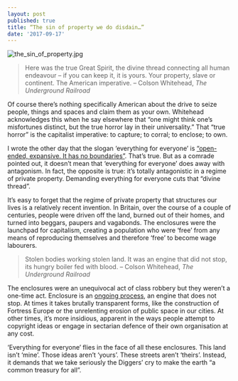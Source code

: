 ```yaml
---
layout: post
published: true
title: “The sin of property we do disdain…”
date: '2017-09-17'
---
```

![the_sin_of_property.jpg]({{site.baseurl}}/img/the_sin_of_property.jpg)


> Here was the true Great Spirit, the divine thread connecting all human endeavour – if you can keep it, it is yours. Your property, slave or continent. The American imperative.
– Colson Whitehead, _The Underground Railroad_

Of course there’s nothing specifically American about the drive to seize people, things and spaces and claim them as your own. Whitehead acknowledges this when he say elsewhere that “one might think one’s misfortunes distinct, but the true horror lay in their universality.” That “true horror” is the capitalist imperative: to capture; to corral; to enclose; to own.

I wrote the other day that the slogan ‘everything for everyone’ is [“open-ended, expansive. It has no boundaries”](http://www.everythingforeveryone.org.uk/why). That’s true. But as a comrade pointed out, it doesn’t mean that ‘everything for everyone’ does away with antagonism. In fact, the opposite is true: it’s totally antagonistic in a regime of private property. Demanding everything for everyone cuts that “divine thread”.

It’s easy to forget that the regime of private property that structures our lives is a relatively recent invention. In Britain, over the course of a couple of centuries, people were driven off the land, burned out of their homes, and turned into beggars, paupers and vagabonds. The enclosures were the launchpad for capitalism, creating a population who were ‘free’ from any means of reproducing themselves and therefore ‘free’ to become wage labourers.

> Stolen bodies working stolen land. It was an engine that did not stop, its hungry boiler fed with blood.
– Colson Whitehead, _The Underground Railroad_

The enclosures were an unequivocal act of class robbery but they weren’t a one-time act. Enclosure is an [ongoing process](http://www.midnightnotes.org/newenclos.html), an engine that does not stop. At times it takes brutally transparent forms, like the construction of Fortress Europe or the unrelenting erosion of public space in our cities. At other times, it’s more insidious, apparent in the ways people attempt to copyright ideas or engage in sectarian defence of their own organisation at any cost.

‘Everything for everyone’ flies in the face of all these enclosures. This land isn’t ‘mine’. Those ideas aren’t ‘yours’. These streets aren’t ‘theirs’. Instead, it demands that we take seriously the Diggers’ cry to make the earth “a common treasury for all”.